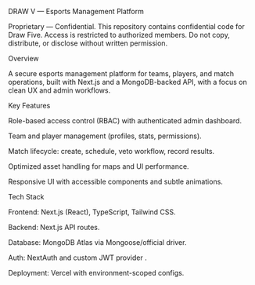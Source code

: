 DRAW V — Esports Management Platform

Proprietary — Confidential. This repository contains confidential code for Draw Five. Access is restricted to authorized members. Do not copy, distribute, or disclose without written permission.

Overview

A secure esports management platform for teams, players, and match operations, built with Next.js and a MongoDB-backed API, with a focus on clean UX and admin workflows.

Key Features

Role-based access control (RBAC) with authenticated admin dashboard.

Team and player management (profiles, stats, permissions).

Match lifecycle: create, schedule, veto workflow, record results.

Optimized asset handling for maps and UI performance.

Responsive UI with accessible components and subtle animations.

Tech Stack

Frontend: Next.js (React), TypeScript, Tailwind CSS.

Backend: Next.js API routes.

Database: MongoDB Atlas via Mongoose/official driver.

Auth: NextAuth and custom JWT provider .

Deployment: Vercel with environment-scoped configs.